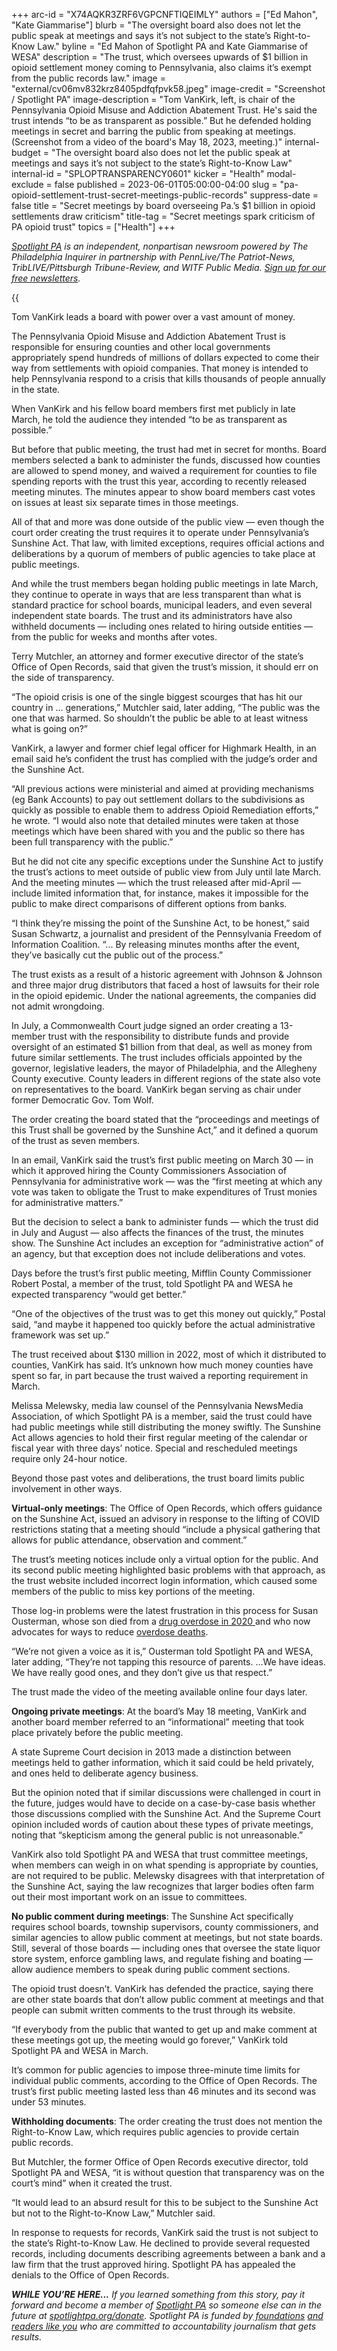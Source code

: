 +++
arc-id = "X74AQKR3ZRF6VGPCNFTIQEIMLY"
authors = ["Ed Mahon", "Kate Giammarise"]
blurb = "The oversight board also does not let the public speak at meetings and says it’s not subject to the state’s Right-to-Know Law."
byline = "Ed Mahon of Spotlight PA and Kate Giammarise of WESA"
description = "The trust, which oversees upwards of $1 billion in opioid settlement money coming to Pennsylvania, also claims it’s exempt from the public records law."
image = "external/cv06mv832krz8405pdfqfpvk58.jpeg"
image-credit = "Screenshot / Spotlight PA"
image-description = "Tom VanKirk, left, is chair of the Pennsylvania Opioid Misuse and Addiction Abatement Trust. He's said the trust intends “to be as transparent as possible.” But he defended holding meetings in secret and barring the public from speaking at meetings. (Screenshot from a video of the board's May 18, 2023, meeting.)"
internal-budget = "The oversight board also does not let the public speak at meetings and says it’s not subject to the state’s Right-to-Know Law"
internal-id = "SPLOPTRANSPARENCY0601"
kicker = "Health"
modal-exclude = false
published = 2023-06-01T05:00:00-04:00
slug = "pa-opioid-settlement-trust-secret-meetings-public-records"
suppress-date = false
title = "Secret meetings by board overseeing Pa.’s $1 billion in opioid settlements draw criticism"
title-tag = "Secret meetings spark criticism of PA opioid trust"
topics = ["Health"]
+++

<a href="https://www.spotlightpa.org/"><i>Spotlight PA</i></a><i> is an independent, nonpartisan newsroom powered by The Philadelphia Inquirer in partnership with PennLive/The Patriot-News, TribLIVE/Pittsburgh Tribune-Review, and WITF Public Media. </i><a href="https://www.spotlightpa.org/newsletters"><i>Sign up for our free newsletters</i></a><i>.</i>

{{<audio label="Click here to listen to an audio introduction to this story." src="https://files.data.spotlightpa.org/uploads/01j8/pb67/opioid-transparency-with-intro-and-tag-2-.mp3" >}}

Tom VanKirk leads a board with power over a vast amount of money.

The Pennsylvania Opioid Misuse and Addiction Abatement Trust is responsible for ensuring counties and other local governments appropriately spend hundreds of millions of dollars expected to come their way from settlements with opioid companies. That money is intended to help Pennsylvania respond to a crisis that kills thousands of people annually in the state.

When VanKirk and his fellow board members first met publicly in late March, he told the audience they intended “to be as transparent as possible.”

But before that public meeting, the trust had met in secret for months. Board members selected a bank to administer the funds, discussed how counties are allowed to spend money, and waived a requirement for counties to file spending reports with the trust this year, according to recently released meeting minutes. The minutes appear to show board members cast votes on issues at least six separate times in those meetings.

All of that and more was done outside of the public view — even though the court order creating the trust requires it to operate under Pennsylvania’s Sunshine Act. That law, with limited exceptions, requires official actions and deliberations by a quorum of members of public agencies to take place at public meetings.

And while the trust members began holding public meetings in late March, they continue to operate in ways that are less transparent than what is standard practice for school boards, municipal leaders, and even several independent state boards. The trust and its administrators have also withheld documents — including ones related to hiring outside entities — from the public for weeks and months after votes.

<script src="https://www.spotlightpa.org/embed.js" async></script><div data-spl-embed-version="1" data-spl-src="https://www.spotlightpa.org/embeds/newsletter/"></div>

Terry Mutchler, an attorney and former executive director of the state’s Office of Open Records, said that given the trust’s mission, it should err on the side of transparency.

“The opioid crisis is one of the single biggest scourges that has hit our country in ... generations,” Mutchler said, later adding, “The public was the one that was harmed. So shouldn’t the public be able to at least witness what is going on?”

VanKirk, a lawyer and former chief legal officer for Highmark Health, in an email said he’s confident the trust has complied with the judge’s order and the Sunshine Act.

“All previous actions were ministerial and aimed at providing mechanisms (eg Bank Accounts) to pay out settlement dollars to the subdivisions as quickly as possible to enable them to address Opioid Remediation efforts,” he wrote. “I would also note that detailed minutes were taken at those meetings which have been shared with you and the public so there has been full transparency with the public.”

But he did not cite any specific exceptions under the Sunshine Act to justify the trust’s actions to meet outside of public view from July until late March. And the meeting minutes — which the trust released after mid-April — include limited information that, for instance, makes it impossible for the public to make direct comparisons of different options from banks.

“I think they’re missing the point of the Sunshine Act, to be honest,” said Susan Schwartz, a journalist and president of the Pennsylvania Freedom of Information Coalition. “... By releasing minutes months after the event, they’ve basically cut the public out of the process.”

The trust exists as a result of a historic agreement with Johnson &amp; Johnson and three major drug distributors that faced a host of lawsuits for their role in the opioid epidemic. Under the national agreements, the companies did not admit wrongdoing.

In July, a Commonwealth Court judge signed an order creating a 13-member trust with the responsibility to distribute funds and provide oversight of an estimated $1 billion from that deal, as well as money from future similar settlements. The trust includes officials appointed by the governor, legislative leaders, the mayor of Philadelphia, and the Allegheny County executive. County leaders in different regions of the state also vote on representatives to the board. VanKirk began serving as chair under former Democratic Gov. Tom Wolf.

The order creating the board stated that the “proceedings and meetings of this Trust shall be governed by the Sunshine Act,” and it defined a quorum of the trust as seven members.

In an email, VanKirk said the trust’s first public meeting on March 30 — in which it approved hiring the County Commissioners Association of Pennsylvania for administrative work — was the “first meeting at which any vote was taken to obligate the Trust to make expenditures of Trust monies for administrative matters.”

But the decision to select a bank to administer funds — which the trust did in July and August — also affects the finances of the trust, the minutes show. The Sunshine Act includes an exception for “administrative action” of an agency, but that exception does not include deliberations and votes.

Days before the trust’s first public meeting, Mifflin County Commissioner Robert Postal, a member of the trust, told Spotlight PA and WESA he expected transparency “would get better.”

“One of the objectives of the trust was to get this money out quickly,” Postal said, “and maybe it happened too quickly before the actual administrative framework was set up.”

The trust received about $130 million in 2022, most of which it distributed to counties, VanKirk has said. It’s unknown how much money counties have spent so far, in part because the trust waived a reporting requirement in March.

Melissa Melewsky, media law counsel of the Pennsylvania NewsMedia Association, of which Spotlight PA is a member, said the trust could have had public meetings while still distributing the money swiftly. The Sunshine Act allows agencies to hold their first regular meeting of the calendar or fiscal year with three days’ notice. Special and rescheduled meetings require only 24-hour notice.

Beyond those past votes and deliberations, the trust board limits public involvement in other ways.

<b>Virtual-only meetings</b>: The Office of Open Records, which offers guidance on the Sunshine Act, issued an advisory in response to the lifting of COVID restrictions stating that a meeting should “include a physical gathering that allows for public attendance, observation and comment.”

The trust’s meeting notices include only a virtual option for the public. And its second public meeting highlighted basic problems with that approach, as the trust website included incorrect login information, which caused some members of the public to miss key portions of the meeting.

Those log-in problems were the latest frustration in this process for Susan Ousterman, whose son died from a <a href="https://www.spotlightpa.org/news/2021/06/pa-medical-marijuana-insurance-drug-treatment-confusion/">drug overdose in 2020 </a>and who now advocates for ways to reduce <a href="https://www.usatoday.com/story/opinion/voices/2023/01/30/opioid-fentanyl-criminalization-wont-end-epidemic/11111983002/">overdose deaths</a>.

“We’re not given a voice as it is,” Ousterman told Spotlight PA and WESA, later adding, “They’re not tapping this resource of parents. …We have ideas. We have really good ones, and they don’t give us that respect.”

The trust made the video of the meeting available online four days later.

<b>Ongoing private meetings</b>: At the board’s May 18 meeting, VanKirk and another board member referred to an “informational” meeting that took place privately before the public meeting.

A state Supreme Court decision in 2013 made a distinction between meetings held to gather information, which it said could be held privately, and ones held to deliberate agency business.

But the opinion noted that if similar discussions were challenged in court in the future, judges would have to decide on a case-by-case basis whether those discussions complied with the Sunshine Act. And the Supreme Court opinion included words of caution about these types of private meetings, noting that “skepticism among the general public is not unreasonable.”

VanKirk also told Spotlight PA and WESA that trust committee meetings, when members can weigh in on what spending is appropriate by counties, are not required to be public. Melewsky disagrees with that interpretation of the Sunshine Act, saying the law recognizes that larger bodies often farm out their most important work on an issue to committees.

<b>No public comment during meetings</b>: The Sunshine Act specifically requires school boards, township supervisors, county commissioners, and similar agencies to allow public comment at meetings, but not state boards. Still, several of those boards — including ones that oversee the state liquor store system, enforce gambling laws, and regulate fishing and boating — allow audience members to speak during public comment sections.

The opioid trust doesn’t. VanKirk has defended the practice, saying there are other state boards that don’t allow public comment at meetings and that people can submit written comments to the trust through its website.

“If everybody from the public that wanted to get up and make comment at these meetings got up, the meeting would go forever,” VanKirk told Spotlight PA and WESA in March.

It’s common for public agencies to impose three-minute time limits for individual public comments, according to the Office of Open Records. The trust’s first public meeting lasted less than 46 minutes and its second was under 53 minutes.

<b>Withholding documents</b>: The order creating the trust does not mention the Right-to-Know Law, which requires public agencies to provide certain public records.

But Mutchler, the former Office of Open Records executive director, told Spotlight PA and WESA, “it is without question that transparency was on the court’s mind” when it created the trust.

<script src="https://www.spotlightpa.org/embed.js" async></script><div data-spl-embed-version="1" data-spl-src="https://www.spotlightpa.org/embeds/donate/?eyebrow_text=SPRING%20MEMBER%20DRIVE&teaser_text=Before%20you%20continue...%20This%20vital%20public-service%20journalism%20is%20only%20possible%20with%20your%20support.%20%3Cb%3EMake%20a%20gift%20to%20Spotlight%20PA%20now%20and%20it%20will%20be%20DOUBLED%20as%20part%20of%20our%20Spring%20Member%20Drive.%3C%2Fb%3E&cta_text=GET%20YOUR%20GIFT%20DOUBLED"></div>


“It would lead to an absurd result for this to be subject to the Sunshine Act but not to the Right-to-Know Law,” Mutchler said.

In response to requests for records, VanKirk said the trust is not subject to the state’s Right-to-Know Law. He declined to provide several requested records, including documents describing agreements between a bank and a law firm that the trust approved hiring. Spotlight PA has appealed the denials to the Office of Open Records.

<i><b>WHILE YOU’RE HERE...</b></i><i> If you learned something from this story, pay it forward and become a member of </i><a href="https://www.spotlightpa.org/"><i>Spotlight PA</i></a><i> so someone else can in the future at </i><a href="http://spotlightpa.org/donate"><i>spotlightpa.org/donate</i></a><i>. Spotlight PA is funded by</i><a href="https://www.spotlightpa.org/support"><i> foundations</i></a><i> </i><a href="https://www.spotlightpa.org/support"><i>and readers like you</i></a><i> who are committed to accountability journalism that gets results.</i>

